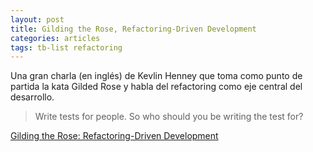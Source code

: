 ```yaml
---
layout: post
title: Gilding the Rose, Refactoring-Driven Development
categories: articles
tags: tb-list refactoring
---
```


Una gran charla (en inglés) de Kevlin Henney que toma como punto de partida la kata Gilded Rose y habla del refactoring como eje central del desarrollo.

> Write tests for people. So who should you be writing the test for?

[Gilding the Rose: Refactoring-Driven Development](https://youtu.be/kTcDBYCpj7Q?si=CV4ZQhdJd5CamzfU)
